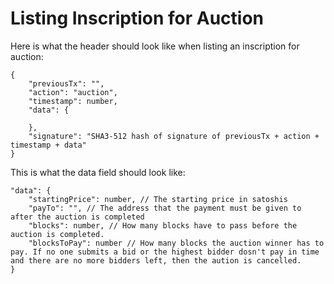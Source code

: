 # Listing Inscription for Auction

Here is what the header should look like when listing an inscription for auction:

```
{
    "previousTx": "",
    "action": "auction",
    "timestamp": number,
    "data": {

    },
    "signature": "SHA3-512 hash of signature of previousTx + action + timestamp + data"
}
```

This is what the data field should look like:

```
"data": {
    "startingPrice": number, // The starting price in satoshis
    "payTo": "", // The address that the payment must be given to after the auction is completed
    "blocks": number, // How many blocks have to pass before the auction is completed.
    "blocksToPay": number // How many blocks the auction winner has to pay. If no one submits a bid or the highest bidder dosn't pay in time and there are no more bidders left, then the aution is cancelled.
}
```